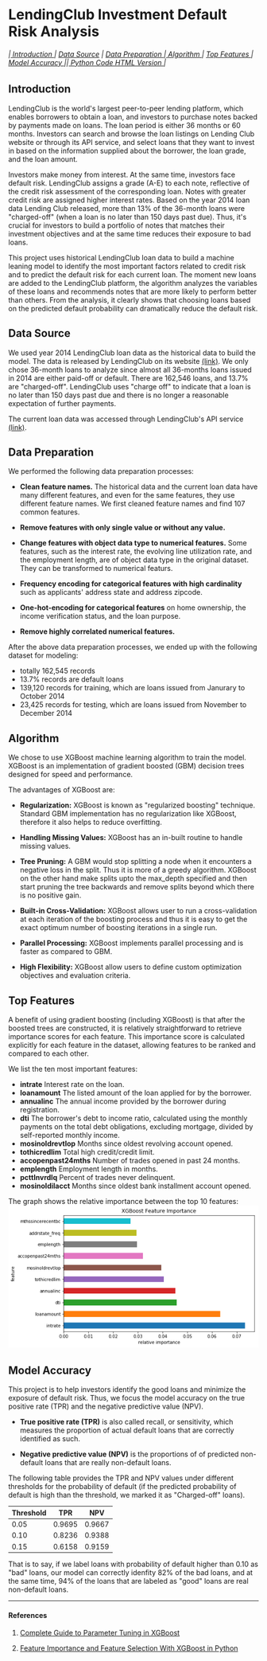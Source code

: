 # LendingClub Investment Default Risk Analysis

###### |<a href='#1'> Introduction </a> | <a href='#2'> Data Source</a> | <a href='#3'> Data Preparation </a> |<a href='#4'> Algorithm </a>| <a href='#5'> Top Features </a> | <a href='#6'> Model Accuracy  </a> ||<a href='https://jesseqzhen.github.io/Fintech_Lending_Club/'> Python Code HTML Version </a>|


<a id='1'></a>
## Introduction

LendingClub is the world's largest peer-to-peer lending platform, which enables borrowers to obtain a loan, and investors to purchase notes backed by payments made on loans. The loan period is either 36 months or 60 months. Investors can search and browse the loan listings on Lending Club website or through its API service, and select loans that they want to invest in based on the information supplied about the borrower, the loan grade, and the loan amount. 

Investors make money from interest. At the same time, investors face default risk. LendingClub assigns a grade (A-E) to each note, reflective of the credit risk assessment of the corresponding loan. Notes with greater credit risk are assigned higher interest rates. Based on the year 2014 loan data Lending Club released, more than 13% of the 36-month loans were "charged-off" (when a loan is no later than 150 days past due). Thus, it's crucial for investors to build a portfolio of notes that matches their investment objectives and at the same time reduces their exposure to bad loans.

This project uses historical LendingClub loan data to build a machine leaning model to identify the most important factors related to credit risk and to predict the default risk for each current loan. The moment new loans are added to the LendingClub platform, the algorithm analyzes the variables of these loans and recommends notes that are more likely to perform better than others. From the analysis, it clearly shows that choosing loans based on the predicted default probability can dramatically reduce the default risk.


<a id='2'></a>
## Data Source

We used year 2014 LendingClub loan data as the historical data to build the model. The data is released by LendingClub on its website [(link)](https://www.lendingclub.com/info/download-data.action). We only chose 36-month loans to analyze since almost all 36-months loans issued in 2014 are either paid-off or default. There are 162,546 loans, and 13.7% are "charged-off". LendingClub uses "charge off" to indicate that a loan is no later than 150 days past due and there is no longer a reasonable expectation of further payments.

The current loan data was accessed through LendingClub's API service [(link)](https://www.lendingclub.com/developers/api-overview). 


<a id='3'></a>
## Data Preparation

We performed the following data preparation processes:

* **Clean feature names.** The historical data and the current loan data have many different features, and even for the same features, they use different feature names. We first cleaned feature names and find 107 common features. 

* **Remove features with only single value or without any value.** 

* **Change features with object data type to numerical features.** Some features, such as the interest rate, the evolving line utilization rate, and the employment length, are of object data type in the original dataset. They can be transformed to numerical featurs.

* **Frequency encoding for categorical features with high cardinality** such as applicants' address state and address zipcode.

* **One-hot-encoding for categorical features** on home ownership, the income verification status, and the loan purpose.

* **Remove highly correlated numerical features.**

After the above data preparation processes, we ended up with the following dataset for modeling:
* totally 162,545 records
* 13.7% records are default loans
* 139,120 records for training, which are loans issued from Janurary to October 2014
* 23,425 records for testing, which are loans issued from November to December 2014


<a id='4'></a>
## Algorithm

We chose to use XGBoost machine learning algorithm to train the model. XGBoost is an implementation of gradient boosted (GBM) decision trees designed for speed and performance. 

The advantages of XGBoost are: 

* **Regularization:** XGBoost is known as "regularized boosting" technique. Standard GBM implementation has no regularization like XGBoost, therefore it also helps to reduce overfitting.

* **Handling Missing Values:** XGBoost has an in-built routine to handle missing values.

* **Tree Pruning:** A GBM would stop splitting a node when it encounters a negative loss in the split. Thus it is more of a greedy algorithm. XGBoost on the other hand make splits upto the max_depth specified and then start pruning the tree backwards and remove splits beyond which there is no positive gain.

* **Built-in Cross-Validation:** XGBoost allows user to run a cross-validation at each iteration of the boosting process and thus it is easy to get the exact optimum number of boosting iterations in a single run.

* **Parallel Processing:** XGBoost implements parallel processing and is faster as compared to GBM.

* **High Flexibility:** XGBoost allow users to define custom optimization objectives and evaluation criteria.


<a id='5'></a>
## Top Features

A benefit of using gradient boosting (including XGBoost) is that after the boosted trees are constructed, it is relatively straightforward to retrieve importance scores for each feature. This importance score is calculated explicitly for each feature in the dataset, allowing features to be ranked and compared to each other. 

We list the ten most important features:
* **intrate** Interest rate on the loan.
* **loanamount** The listed amount of the loan applied for by the borrower.
* **annualinc** The annual income provided by the borrower during registration.
* **dti** The borrower's debt to income ratio, calculated using the monthly payments on the total debt obligations, excluding mortgage, divided by self-reported monthly income.
* **mosinoldrevtlop** Months since oldest revolving account opened.
* **tothicredlim** Total high credit/credit limit.
* **accopenpast24mths** Number of trades opened in past 24 months.
* **emplength** Employment length in months. 
* **pcttlnvrdlq** Percent of trades never delinquent.
* **mosinoldilacct** Months since oldest bank installment account opened.


The graph shows the relative importance between the top 10 features:
![Top 10 important features](feature_importance_xgb.png?raw=true "Top 10 important features")




<a id='6'></a>
## Model Accuracy 

This project is to help investors identify the good loans and minimize the exposure of default risk. Thus, we focus the model accuracy on the true positive rate (TPR) and the negative predictive value (NPV). 

* **True positive rate (TPR)** is also called recall, or sensitivity, which measures the proportion of actual default loans that are correctly identified as such. 

* **Negative predictive value (NPV)** is the proportions of of predicted non-default loans that are really non-default loans.

The following table provides the TPR and NPV values under different thresholds for the probability of default (if the predicted probability of default is high than the threshold, we marked it as "Charged-off" loans).

|Threshold   | TPR  | NPV  | 
|---|---|---|
|0.05   |0.9695   |0.9667   |  
|0.10   |0.8236   |0.9388   |   
|0.15   |0.6158   |0.9159   |   

That is to say, if we label loans with probability of default higher than 0.10 as "bad" loans, our model can correctly idenfity 82% of the bad loans, and at the same time, 94% of the loans that are labeled as "good" loans are real non-default loans.
 
 




***

<a id='8'></a>
#### References


1. [Complete Guide to Parameter Tuning in XGBoost](https://www.analyticsvidhya.com/blog/2016/03/complete-guide-parameter-tuning-xgboost-with-codes-python/)

2. [Feature Importance and Feature Selection With XGBoost in Python](https://machinelearningmastery.com/feature-importance-and-feature-selection-with-xgboost-in-python/)

